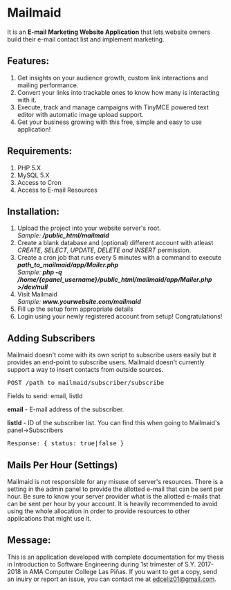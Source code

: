 # Mailmaid
It is an <strong>E-mail Marketing Website Application</strong> that lets website owners build their e-mail contact list and implement marketing.

<h2>Features:</h2>
<ol>
  <li>Get insights on your audience growth, custom link interactions and mailing performance.</li>
  <li>Convert your links into trackable ones to know how many is interacting with it.</li>
  <li>Execute, track and manage campaigns with TinyMCE powered text editor with automatic image upload support.</li>
  <li>Get your business growing with this free, simple and easy to use application!</li>
</ol>

<h2>Requirements:</h2>
<ol>
  <li>PHP 5.X</li>
  <li>MySQL 5.X</li>
  <li>Access to Cron</li>
  <li>Access to E-mail Resources</li>
</ol>

<h2>Installation:</h2>
<ol>
  <li>
    Upload the project into your website server's root.
    <br>
    <em>Sample: <strong>/public_html/mailmaid</strong></em>
  </li>
  <li>Create a blank database and (optional) different account with atleast <em>CREATE, SELECT, UPDATE, DELETE and INSERT</em> permission.</li>
  <li>
    Create a cron job that runs every 5 minutes with a command to execute <em><strong>path_to_mailmaid/app/Mailer.php</strong></em>
    <br>
    <em>Sample: <strong>php -q /home/{cpanel_username}/public_html/mailmaid/app/Mailer.php >/dev/null</strong></em>
  </li>
  <li>
    Visit Mailmaid
    <br>
    <em>Sample: <strong>www.yourwebsite.com/mailmaid</strong></em>
  </li>
  <li>Fill up the setup form appropriate details</li>
  <li>Login using your newly registered account from setup! Congratulations!</li>
</ol>

<h2>Adding Subscribers</h2>
<p>Mailmaid doesn't come with its own script to subscribe users easily but it provides an end-point to subscribe users. Mailmaid doesn't currently support a way to insert contacts from outside sources.</p>
<pre>POST /path_to_mailmaid/subscriber/subscribe</pre>
<p>Fields to send: email, listId</p>
<p><strong>email</strong> - E-mail address of the subscriber.</p>
<p><strong>listId</strong> - ID of the subscriber list. You can find this when going to Mailmaid's panel->Subscribers</p>
<pre>Response: { status: true|false }</pre>

<h2>Mails Per Hour (Settings)</h2>
<p>Mailmaid is not responsible for any misuse of server's resources. There is a setting in the admin panel to provide the allotted e-mail that can be sent per hour. Be sure to know your server provider what is the allotted e-mails that can be sent per hour by your account. It is heavily recommended to avoid using the whole allocation in order to provide resources to other applications that might use it.</p>

<h2>Message:</h2>
<p>This is an application developed with complete documentation for my thesis in Introduction to Software Engineering during 1st trimester of S.Y. 2017-2018 in AMA Computer College Las Piñas. If you want to get a copy, send an inuiry or report an issue, you can contact me at <a href='mailto:edceliz01@gmail.com'>edceliz01@gmail.com</a>.</p>

